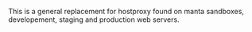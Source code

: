 This is a general replacement for hostproxy found on manta sandboxes, developement, staging and production web servers.


